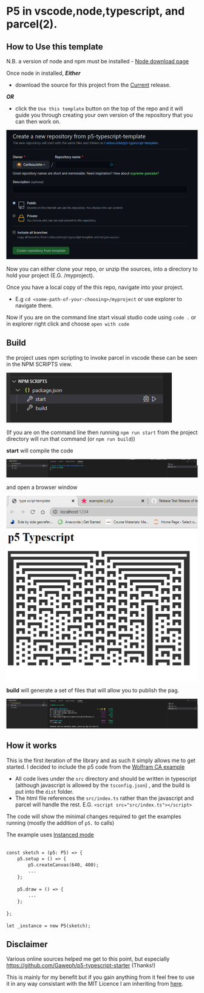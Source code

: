 # P5 in vscode,node,typescript, and parcel(2). 
## How to Use this template

N.B. a version of node and npm must be installed - [Node download page](https://nodejs.org/en/download/)

Once node in installed, ___Either___ 

* download the source for this project from the [Current](https://github.com/CaribouJohn/p5-typescript-template/releases/tag/v0.1) release.

___OR___

*  click the ```Use this template``` button on the top of the repo and it will guide you through creating your own version of the repository that you can then work on. 

![Use Template](./images/use-template.png)

Now you can either clone your repo, or unzip the sources, into a directory to hold your project (E.G. <some-path-of-your-choosing>/myproject). 

Once you have a local copy of the this repo, navigate into your project. 
* E.g ```cd <some-path-of-your-choosing>/myproject``` or use explorer to navigate there. 

Now if you are on the command line start visual studio code using ```code .``` or in explorer right click and choose ```open with code```

## Build 

the project uses npm scripting to invoke parcel in vscode these can be seen in the NPM SCRIPTS view.

![npm](images/npmscripts.png)

(If you are on the command line then running ```npm run start``` from the project directory will run that command (or ```npm run build```))

__start__ will compile the code 

![term](images/terminal.png)

and open a browser window

![browser](images/parcelstart.png)

__build__ will generate a set of files that will allow you to publish the pag. 

![build](images\buildterm.png)

## How it works
This is the first iteration of the library and as such it simply allows me to get started. I decided to include the p5 code from the [Wolfram CA example](https://p5js.org/examples/simulate-wolfram-ca.html)

* All code lives under the ```src``` directory and should be written in typescript (although javascript is allowed by the ```tsconfig.json```) , and the build is put into the ```dist``` folder. 
* The html file references the ```src/index.ts``` rather than the javascript and parcel will handle the rest. E.G.  ```<script src="src/index.ts"></script>```

The code will show the minimal changes required to get the examples running (mostly the addition of ```p5.``` to calls)

The example uses [Instanced mode](https://p5js.org/reference/#/p5/p5)
```

const sketch = (p5: P5) => {
    p5.setup = () => {
        p5.createCanvas(640, 400);
        ...
    };

    p5.draw = () => {
        ...
    };

};

let _instance = new P5(sketch);
```

## Disclaimer
Various online sources helped me get to this point, but especially https://github.com/Gaweph/p5-typescript-starter (Thanks!) 

This is mainly for my benefit but if you gain anything from it feel free to use it in any way consistant with the MIT Licence I am inheriting from [here](https://github.com/Gaweph/p5-typescript-starter). 

